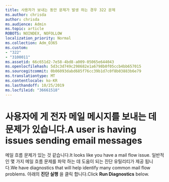 ```yaml
---
title: 사용자가 보내는 동안 문제가 발생 하는 경우 322 문제
ms.author: chrisda
author: chrisda
ms.audience: Admin
ms.topic: article
ROBOTS: NOINDEX, NOFOLLOW
localization_priority: Normal
ms.collection: Adm_O365
ms.custom:
- "322"
- "3100011"
ms.assetid: 66c651d2-7e58-4bd8-a009-05065e644043
ms.openlocfilehash: 5d3c3d749c298682e1a6798b0f05ccb4bb657015
ms.sourcegitcommit: 0b06093dabd685f76cc39b1d7c0f8b03883b6e79
ms.translationtype: MT
ms.contentlocale: ko-KR
ms.lasthandoff: 10/25/2019
ms.locfileid: "36661518"
---
```

# <a name="a-user-is-having-issues-sending-email-messages"></a><span data-ttu-id="0c25a-102">사용자에 게 전자 메일 메시지를 보내는 데 문제가 있습니다.</span><span class="sxs-lookup"><span data-stu-id="0c25a-102">A user is having issues sending email messages</span></span>

<span data-ttu-id="0c25a-103">메일 흐름 문제가 있는 것 같습니다.</span><span class="sxs-lookup"><span data-stu-id="0c25a-103">It looks like you have a mail flow issue.</span></span> <span data-ttu-id="0c25a-104">일반적인 몇 가지 메일 흐름 문제를 파악 하는 데 도움이 되는 진단 유틸리티가 제공 됩니다.</span><span class="sxs-lookup"><span data-stu-id="0c25a-104">We have diagnostics that will help identify many common mail flow problems.</span></span> <span data-ttu-id="0c25a-105">아래의 **진단 실행** 을 클릭 합니다.</span><span class="sxs-lookup"><span data-stu-id="0c25a-105">Click **Run Diagnostics** below.</span></span>
